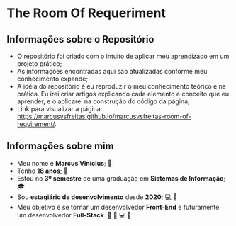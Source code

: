 # The Room Of Requeriment

## Informações sobre o Repositório
- O repositório foi criado com o intuito de aplicar meu aprendizado em um projeto prático;
- As informações encontradas aqui são atualizadas conforme meu conhecimento expande;
- A idéia do repositório é eu reproduzir o meu conhecimento teórico e na prática. Eu irei criar artigos explicando cada elemento e conceito que eu aprender, e o aplicarei na construção do código da página;
- Link para visualizar a página: https://marcusvsfreitas.github.io/marcusvsfreitas-room-of-requirement/.

## Informações sobre mim
- Meu nome é **Marcus Vinícius**; :wave:
- Tenho **18 anos**; :boy:
- Estou no **3º semestre** de uma graduação em **Sistemas de Informação**; :mortar_board:
- Sou **estagiário de desenvolvimento** desde **2020**; :computer: :baby:
- Meu objetivo é se tornar um desenvolvedor **Front-End** e futuramente um desenvolvedor **Full-Stack**. :man: :older_man: :computer: :space_invader:



